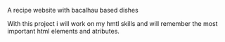 A recipe website with bacalhau based dishes

With this project i will work on my hmtl skills and will remember the most important html elements and atributes.
